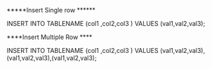 *****Insert Single row   ******

INSERT INTO TABLENAME (col1 ,col2,col3 ) VALUES (val1,val2,val3);


****Insert Multiple Row ****

INSERT INTO TABLENAME (col1 ,col2,col3 ) VALUES (val1,val2,val3),(val1,val2,val3),(val1,val2,val3);